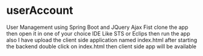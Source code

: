 # userAccount
User Management using Spring Boot and JQuery Ajax
Fist clone the app
then open it in one of your choice IDE Like STS or Eclips
then run the app
also I have upload the client side application named index.html
after starting the backend double click on index.html then client side app will be available
